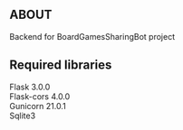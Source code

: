 ## ABOUT
Backend for BoardGamesSharingBot project
## Required libraries
Flask 3.0.0 \
Flask-cors 4.0.0 \
Gunicorn 21.0.1 \
Sqlite3